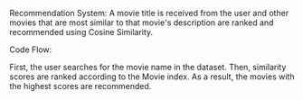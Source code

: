 Recommendation System:
A movie title is received from the user and other movies that are most similar to that movie's description are ranked and recommended using Cosine Similarity.

Code Flow:

First, the user searches for the movie name in the dataset. Then, similarity scores are ranked according to the Movie index. As a result, the movies with the highest scores are recommended.
